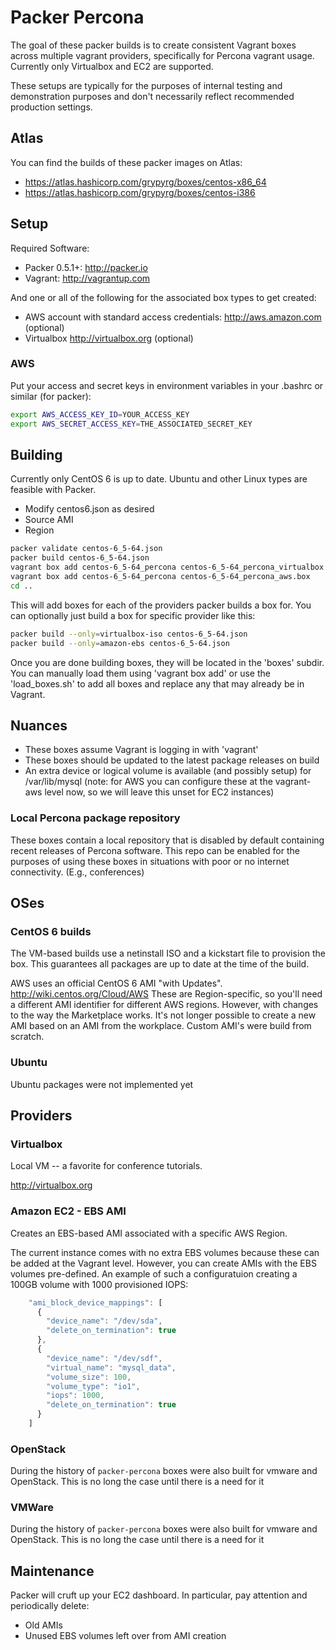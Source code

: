 # Packer Percona

The goal of these packer builds is to create consistent Vagrant boxes across multiple vagrant providers, specifically for Percona vagrant usage.  Currently only Virtualbox and EC2 are supported.

These setups are typically for the purposes of internal testing and demonstration purposes and don't necessarily reflect recommended production settings.  

## Atlas

You can find the builds of these packer images on Atlas:

- https://atlas.hashicorp.com/grypyrg/boxes/centos-x86_64
- https://atlas.hashicorp.com/grypyrg/boxes/centos-i386

## Setup

Required Software:

* Packer 0.5.1+: http://packer.io
* Vagrant: http://vagrantup.com


And one or all of the following for the associated box types to get created:

* AWS account with standard access credentials: http://aws.amazon.com (optional)
* Virtualbox http://virtualbox.org (optional)

### AWS

Put your access and secret keys in environment variables in your .bashrc or similar (for packer):

```bash
export AWS_ACCESS_KEY_ID=YOUR_ACCESS_KEY
export AWS_SECRET_ACCESS_KEY=THE_ASSOCIATED_SECRET_KEY
```


## Building

Currently only CentOS 6 is up to date.  Ubuntu and other Linux types are feasible with Packer.

* Modify centos6.json as desired
 * Source AMI
 * Region

```bash
packer validate centos-6_5-64.json
packer build centos-6_5-64.json
vagrant box add centos-6_5-64_percona centos-6_5-64_percona_virtualbox.box
vagrant box add centos-6_5-64_percona centos-6_5-64_percona_aws.box
cd ..
```

This will add boxes for each of the providers packer builds a box for.  You can optionally just build a box for specific provider like this:

```bash
packer build --only=virtualbox-iso centos-6_5-64.json
packer build --only=amazon-ebs centos-6_5-64.json
```

Once you are done building boxes, they will be located in the 'boxes' subdir.  You can manually load them using 'vagrant box add' or use the 'load_boxes.sh' to add all boxes and replace any that may already be in Vagrant.


## Nuances

* These boxes assume Vagrant is logging in with 'vagrant'
* These boxes should be updated to the latest package releases on build
* An extra device or logical volume is available (and possibly setup) for /var/lib/mysql  (note: for AWS you can configure these at the vagrant-aws level now, so we will leave this unset for EC2 instances)

### Local Percona package repository

These boxes contain a local repository that is disabled by default containing recent releases of Percona software.  This repo can be enabled for the purposes of using these boxes in situations with poor or no internet connectivity. (E.g., conferences)

## OSes

### CentOS 6 builds

The VM-based builds use a netinstall ISO and a kickstart file to provision the box.   This guarantees all packages are up to date at the time of the build.

AWS uses an official CentOS 6 AMI "with Updates".  http://wiki.centos.org/Cloud/AWS  These are Region-specific, so you'll need a different AMI identifier for different AWS regions.
However, with changes to the way the Marketplace works. It's not longer possible to create a new AMI based on an AMI from the workplace. Custom AMI's were build from scratch.


### Ubuntu 

Ubuntu packages were not implemented yet

## Providers

### Virtualbox

Local VM -- a favorite for conference tutorials.  

http://virtualbox.org

### Amazon EC2 - EBS AMI

Creates an EBS-based AMI associated with a specific AWS Region.  

The current instance comes with no extra EBS volumes because these can be added at the Vagrant level.  However, you can create AMIs with the EBS volumes pre-defined.  An example of such a configuratuion creating a 100GB volume with 1000 provisioned IOPS:

```javascript
    "ami_block_device_mappings": [
      {
        "device_name": "/dev/sda",
        "delete_on_termination": true
      },
      {
        "device_name": "/dev/sdf",
        "virtual_name": "mysql_data",
        "volume_size": 100,
        "volume_type": "io1",
        "iops": 1000,
        "delete_on_termination": true
      }
    ]
```

### OpenStack

During the history of `packer-percona` boxes were also built for vmware and OpenStack. This is no long the case until there is a need for it

### VMWare

During the history of `packer-percona` boxes were also built for vmware and OpenStack. This is no long the case until there is a need for it

## Maintenance

Packer will cruft up your EC2 dashboard.  In particular, pay attention and periodically delete:

* Old AMIs
* Unused EBS volumes left over from AMI creation
